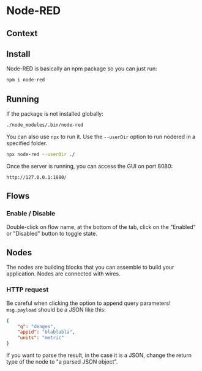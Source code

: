 # Node-RED

## Context

## Install

Node-RED is basically an npm package so you can just run:

```bash
npm i node-red
```

## Running

If the package is not installed globally:

```bash
./node_modules/.bin/node-red
```

You can also use `npx` to run it. Use the `--userDir` option to run nodered in a specified folder.

```bash
npx node-red --userDir ./
```

Once the server is running, you can access the GUI on port 8080:

```url
http://127.0.0.1:1880/
```

## Flows

### Enable / Disable

Double-click on flow name, at the bottom of the tab, click on the "Enabled" or "Disabled" button to toggle state.

## Nodes

The nodes are building blocks that you can assemble to build your application. Nodes are connected with wires.

### HTTP request

Be careful when clicking the option to append query parameters! `msg.payload` should be a JSON like this:

```json
{
    "q": "denges",
    "appid": "blablabla",
    "units": "metric"
}
```

If you want to parse the result, in the case it is a JSON, change the return type of the node to "a parsed JSON object".
